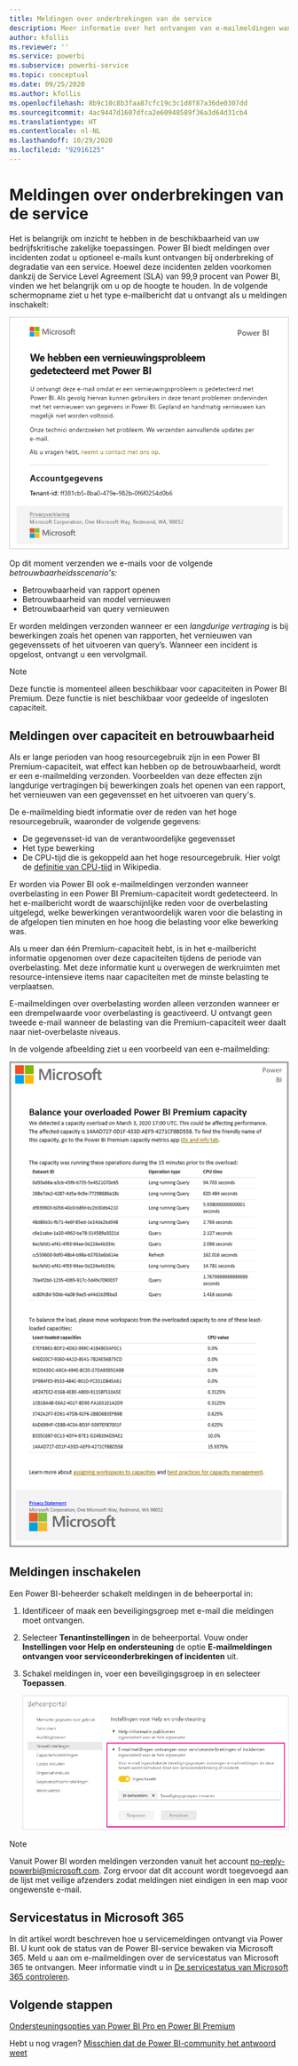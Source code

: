 ```yaml
---
title: Meldingen over onderbrekingen van de service
description: Meer informatie over het ontvangen van e-mailmeldingen wanneer een Power BI-service is onderbroken of uitgevallen.
author: kfollis
ms.reviewer: ''
ms.service: powerbi
ms.subservice: powerbi-service
ms.topic: conceptual
ms.date: 09/25/2020
ms.author: kfollis
ms.openlocfilehash: 8b9c10c8b3faa87cfc19c3c1d8f87a36de0307dd
ms.sourcegitcommit: 4ac9447d1607dfca2e60948589f36a3d64d31cb4
ms.translationtype: HT
ms.contentlocale: nl-NL
ms.lasthandoff: 10/29/2020
ms.locfileid: "92916125"
---
```

# <a name="service-interruption-notifications"></a>Meldingen over onderbrekingen van de service

Het is belangrijk om inzicht te hebben in de beschikbaarheid van uw bedrijfskritische zakelijke toepassingen. Power BI biedt meldingen over incidenten zodat u optioneel e-mails kunt ontvangen bij onderbreking of degradatie van een service. Hoewel deze incidenten zelden voorkomen dankzij de Service Level Agreement (SLA) van 99,9 procent van Power BI, vinden we het belangrijk om u op de hoogte te houden. In de volgende schermopname ziet u het type e-mailbericht dat u ontvangt als u meldingen inschakelt:

![E-mailmelding over een probleem met vernieuwen](media/service-interruption-notifications/refresh-notification-email.png)

Op dit moment verzenden we e-mails voor de volgende _betrouwbaarheidsscenario's:_

- Betrouwbaarheid van rapport openen
- Betrouwbaarheid van model vernieuwen
- Betrouwbaarheid van query vernieuwen

Er worden meldingen verzonden wanneer er een _langdurige vertraging_ is bij bewerkingen zoals het openen van rapporten, het vernieuwen van gegevenssets of het uitvoeren van query’s. Wanneer een incident is opgelost, ontvangt u een vervolgmail.

> [!NOTE]
> Deze functie is momenteel alleen beschikbaar voor capaciteiten in Power BI Premium. Deze functie is niet beschikbaar voor gedeelde of ingesloten capaciteit.

## <a name="capacity-and-reliability-notifications"></a>Meldingen over capaciteit en betrouwbaarheid

Als er lange perioden van hoog resourcegebruik zijn in een Power BI Premium-capaciteit, wat effect kan hebben op de betrouwbaarheid, wordt er een e-mailmelding verzonden. Voorbeelden van deze effecten zijn langdurige vertragingen bij bewerkingen zoals het openen van een rapport, het vernieuwen van een gegevensset en het uitvoeren van query's. 

De e-mailmelding biedt informatie over de reden van het hoge resourcegebruik, waaronder de volgende gegevens:

* De gegevensset-id van de verantwoordelijke gegevensset
* Het type bewerking
* De CPU-tijd die is gekoppeld aan het hoge resourcegebruik. Hier volgt de [definitie van CPU-tijd](https://wikipedia.org/wiki/CPU_time) in Wikipedia.

Er worden via Power BI ook e-mailmeldingen verzonden wanneer overbelasting in een Power BI Premium-capaciteit wordt gedetecteerd. In het e-mailbericht wordt de waarschijnlijke reden voor de overbelasting uitgelegd, welke bewerkingen verantwoordelijk waren voor die belasting in de afgelopen tien minuten en hoe hoog die belasting voor elke bewerking was.

Als u meer dan één Premium-capaciteit hebt, is in het e-mailbericht informatie opgenomen over deze capaciteiten tijdens de periode van overbelasting. Met deze informatie kunt u overwegen de werkruimten met resource-intensieve items naar capaciteiten met de minste belasting te verplaatsen.

E-mailmeldingen over overbelasting worden alleen verzonden wanneer er een drempelwaarde voor overbelasting is geactiveerd. U ontvangt geen tweede e-mail wanneer de belasting van die Premium-capaciteit weer daalt naar niet-overbelaste niveaus.

In de volgende afbeelding ziet u een voorbeeld van een e-mailmelding:

![e-mailmelding over overbelaste capaciteit](media/service-interruption-notifications/refresh-notification-email-2.png)


## <a name="enable-notifications"></a>Meldingen inschakelen

Een Power BI-beheerder schakelt meldingen in de beheerportal in:

1. Identificeer of maak een beveiligingsgroep met e-mail die meldingen moet ontvangen.

1. Selecteer **Tenantinstellingen** in de beheerportal. Vouw onder **Instellingen voor Help en ondersteuning** de optie **E-mailmeldingen ontvangen voor serviceonderbrekingen of incidenten** uit.

1. Schakel meldingen in, voer een beveiligingsgroep in en selecteer **Toepassen**.

    ![Servicemeldingen inschakelen](media/service-interruption-notifications/enable-notifications.png)

> [!NOTE]
> Vanuit Power BI worden meldingen verzonden vanuit het account no-reply-powerbi@microsoft.com. Zorg ervoor dat dit account wordt toegevoegd aan de lijst met veilige afzenders zodat meldingen niet eindigen in een map voor ongewenste e-mail.

## <a name="service-health-in-microsoft-365"></a>Servicestatus in Microsoft 365

In dit artikel wordt beschreven hoe u servicemeldingen ontvangt via Power BI. U kunt ook de status van de Power BI-service bewaken via Microsoft 365. Meld u aan om e-mailmeldingen over de servicestatus van Microsoft 365 te ontvangen. Meer informatie vindt u in [De servicestatus van Microsoft 365 controleren](/microsoft-365/enterprise/view-service-health).

## <a name="next-steps"></a>Volgende stappen

[Ondersteuningsopties van Power BI Pro en Power BI Premium](service-support-options.md)

Hebt u nog vragen? [Misschien dat de Power BI-community het antwoord weet](https://community.powerbi.com/)